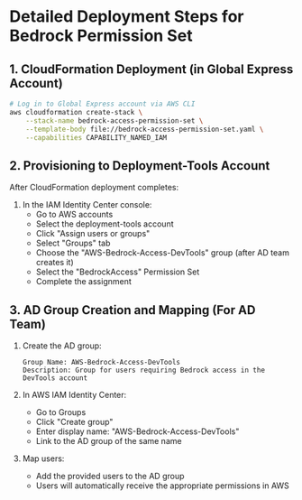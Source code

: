 # Detailed Deployment Steps for Bedrock Permission Set

## 1. CloudFormation Deployment (in Global Express Account)

```bash
# Log in to Global Express account via AWS CLI
aws cloudformation create-stack \
    --stack-name bedrock-access-permission-set \
    --template-body file://bedrock-access-permission-set.yaml \
    --capabilities CAPABILITY_NAMED_IAM
```

## 2. Provisioning to Deployment-Tools Account

After CloudFormation deployment completes:

1. In the IAM Identity Center console:
   - Go to AWS accounts
   - Select the deployment-tools account
   - Click "Assign users or groups"
   - Select "Groups" tab
   - Choose the "AWS-Bedrock-Access-DevTools" group (after AD team creates it)
   - Select the "BedrockAccess" Permission Set
   - Complete the assignment

## 3. AD Group Creation and Mapping (For AD Team)

1. Create the AD group:
   ```
   Group Name: AWS-Bedrock-Access-DevTools
   Description: Group for users requiring Bedrock access in the DevTools account
   ```

2. In AWS IAM Identity Center:
   - Go to Groups
   - Click "Create group"
   - Enter display name: "AWS-Bedrock-Access-DevTools"
   - Link to the AD group of the same name

3. Map users:
   - Add the provided users to the AD group
   - Users will automatically receive the appropriate permissions in AWS
```
